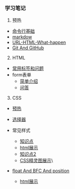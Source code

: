 ### 学习笔记

1. 预热
  
  * [命令行基础](task/task2/linux-command.md)
  * [markdow](task/task2/markdown.md)
  * [URL-HTML-What-happen](task//url-html-What-happen.md)
  * [Git And GitHub](task/task3/README.md)
2. HTML

  * [常用标签和问题](task/task4/learn-note.md)
  * form表单
    * [简单介绍](task/task5/README.md)
    * [问答](task/task5/form.md)
3. CSS

  * [预热](task/task6/css.md)

  * [选择器](task/task7/CSS_Selector.md)
  * 常见样式
    * [知识点](task/task8/task.md)
    * [html展示](https://zbhgit.github.io/JRG/task/task8/)
    * [知识点2](task/task9/task.md)
    * [CSS精灵图展示](https://zbhgit.github.io/JRG/task/task9/)\
  * [float And BFC And position](task/task10/task.md)
    * [html展示](https://zbhgit.github.io/JRG/task/task10/)